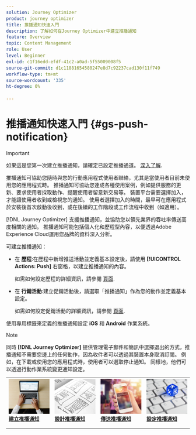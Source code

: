 ```yaml
---
solution: Journey Optimizer
product: journey optimizer
title: 推播通知快速入門
description: 了解如何在Journey Optimizer中建立推播通知
feature: Overview
topic: Content Management
role: User
level: Beginner
exl-id: c1f16edd-efdf-41c2-a0ad-5f55009008f5
source-git-commit: d1c11881654580247e8d7c92237cad130f11f749
workflow-type: tm+mt
source-wordcount: '335'
ht-degree: 0%

---
```


# 推播通知快速入門 {#gs-push-notification}

>[!IMPORTANT]
>
>如果這是您第一次建立推播通知，請確定已設定推播通道。 [深入了解](push-gs.md).

推播通知可協助您隨時與您的行動應用程式使用者聯絡，尤其是當使用者目前未使用您的應用程式時。 推播通知可協助您達成各種使用案例，例如提供服務的更新、要求使用者採取動作、提醒使用者留意新交易等。 裝置平台需要選擇加入，才能讓使用者收到或檢視您的通知。 使用者選擇加入的時間，最早可在應用程式於安裝後首次啟動後收到，或在後續的工作階段或工作流程中收到（如適用）。

[!DNL Journey Optimizer] 支援推播通知，並協助您以領先業界的吞吐率傳送高度相關的通知。 推播通知可能包括個人化和歷程型內容，以便透過Adobe Experience Cloud運用您品牌的資料深入分析。

可建立推播通知：

* 在 **歷程**:在歷程中新增推送活動並定義基本設定後，請使用 **[!UICONTROL Actions: Push]** 右窗格，以建立推播通知的內容。

   如需如何設定歷程的詳細資訊，請參閱 [頁面](../building-journeys/journey-gs.md).

* 在 **行銷活動**:建立促銷活動後，請選取「推播通知」作為您的動作並定義基本設定。

   如需如何設定促銷活動的詳細資訊，請參閱 [頁面](../campaigns/create-campaign.md#configure).

使用專用標籤來定義的推播通知設定 **iOS** 和 **Android** 作業系統。

>[!NOTE]
>
>同時 **[!DNL Journey Optimizer]** 提供管理電子郵件和簡訊中選擇退出的方式，推播通知不需要您邊上的任何動作，因為收件者可以透過其裝置本身取消訂閱。 例如，在下載或使用您的應用程式時，使用者可以選取停止通知。 同樣地，他們可以透過行動作業系統變更通知設定。

<table style="table-layout:fixed"><tr style="border: 0;">
<td>
<a href="create-push.md">
<img alt="銷售機會" src="../assets/do-not-localize/push-create.jpeg">
</a>
<div><a href="create-push.md"><strong>建立推播通知</strong>
</div>
<p>
</td>
<td>
<a href="design-push.md">
<img alt="不頻繁" src="../assets/do-not-localize/push-design.jpg">
</a>
<div>
<a href="design-push.md"><strong>設計推播通知</strong></a>
</div>
<p></td>
<td>
<a href="send-push.md">
<img alt="驗證" src="../assets/do-not-localize/push-sending.jpg">
</a>
<div>
<a href="send-push.md"><strong>傳送推播通知</strong></a>
</div>
<p>
</td>
<td>
<a href="push-gs.md">
<img alt="驗證" src="../assets/do-not-localize/push-config.jpg">
</a>
<div>
<a href="push-gs.md"><strong>設定推播通知</strong></a>
</div>
<p>
</td>
</tr></table>

